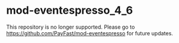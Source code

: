 # mod-eventespresso_4_6

This repository is no longer supported. Please go to https://github.com/PayFast/mod-eventespresso for future updates.
